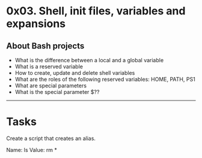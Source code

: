 # 0x03. Shell, init files, variables and expansions

## About Bash projects
- What is the difference between a local and a global variable
- What is a reserved variable
- How to create, update and delete shell variables
- What are the roles of the following reserved variables: HOME, PATH, PS1
- What are special parameters
- What is the special parameter $??
---
# Tasks
Create a script that creates an alias.

Name: ls
Value: rm *



